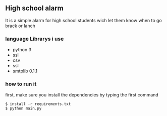 ## High school alarm #
It is a simple alarm for high school students wich let them know when to go brack or lanch

### language Librarys i use

* python 3
* ssl
* csv
* ssl
* smtplib 0.1.1

### how to run it
first, make sure you install the dependencies by typing the first command

```
$ install -r requirements.txt
$ python main.py
```

